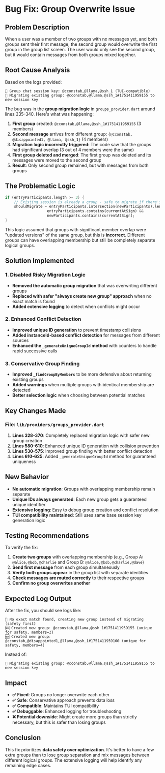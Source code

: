# Bug Fix: Group Overwrite Issue

## Problem Description

When a user was a member of two groups with no messages yet, and both groups sent their first message, the second group would overwrite the first group in the group list screen. The user would only see the second group, but it would contain messages from both groups mixed together.

## Root Cause Analysis

Based on the logs provided:

```
👥 Group chat session key: @cconstab,@llama,@ssh_1 (TUI-compatible)
🔄 Migrating existing group: @cconstab,@llama,@ssh_1#1751411959155 to new session key
```

The bug was in the **group migration logic** in `groups_provider.dart` around lines 335-340. Here's what was happening:

1. **First group** created: `@cconstab,@llama,@ssh_1#1751411959155` (3 members)
2. **Second message** arrives from different group: `{@cconstab, @disappointed1, @llama, @ssh_1}` (4 members)
3. **Migration logic incorrectly triggered**: The code saw that the groups had significant overlap (3 out of 4 members were the same)
4. **First group deleted and merged**: The first group was deleted and its messages were moved to the second group
5. **Result**: Only second group remained, but with messages from both groups

## The Problematic Logic

```dart
if (entryParticipants.length >= 3) {
    // Existing session is already a group - safe to migrate if there's significant overlap
    shouldMigrate = entryParticipants.intersection(newParticipants).length >= 2 &&
                   entryParticipants.contains(currentAtSign) &&
                   newParticipants.contains(currentAtSign);
}
```

This logic assumed that groups with significant member overlap were "updated versions" of the same group, but this is **incorrect**. Different groups can have overlapping membership but still be completely separate logical groups.

## Solution Implemented

### 1. Disabled Risky Migration Logic
- **Removed the automatic group migration** that was overwriting different groups
- **Replaced with safer "always create new group" approach** when no exact match is found
- **Added extensive logging** to detect when conflicts might occur

### 2. Enhanced Conflict Detection
- **Improved unique ID generation** to prevent timestamp collisions
- **Added instanceId-based conflict detection** for messages from different sources
- **Enhanced the `_generateUniqueGroupId` method** with counters to handle rapid successive calls

### 3. Conservative Group Finding
- **Improved `_findGroupByMembers`** to be more defensive about returning existing groups
- **Added warnings** when multiple groups with identical membership are detected
- **Better selection logic** when choosing between potential matches

## Key Changes Made

### File: `lib/providers/groups_provider.dart`

1. **Lines 328-370**: Completely replaced migration logic with safer new group creation
2. **Lines 580-610**: Enhanced unique ID generation with collision prevention
3. **Lines 530-575**: Improved group finding with better conflict detection
4. **Lines 610-625**: Added `_generateUniqueGroupId` method for guaranteed uniqueness

## New Behavior

- **No automatic migration**: Groups with overlapping membership remain separate
- **Unique IDs always generated**: Each new group gets a guaranteed unique identifier
- **Extensive logging**: Easy to debug group creation and conflict resolution
- **TUI compatibility maintained**: Still uses same base session key generation logic

## Testing Recommendations

To verify the fix:

1. **Create two groups** with overlapping membership (e.g., Group A: `@alice,@bob,@charlie` and Group B: `@alice,@bob,@charlie,@dave`)
2. **Send first message** from each group simultaneously
3. **Verify both groups appear** in the group list with separate identities
4. **Check messages are routed correctly** to their respective groups
5. **Confirm no group overwrites another**

## Expected Log Output

After the fix, you should see logs like:

```
🚫 No exact match found, creating new group instead of migrating (safety first)
🆕 Created new group: @cconstab,@llama,@ssh_1#1751411959155 (unique for safety, members=3)
🆕 Created new group: @cconstab,@disappointed1,@llama,@ssh_1#1751411959160 (unique for safety, members=4)
```

Instead of:
```
🔄 Migrating existing group: @cconstab,@llama,@ssh_1#1751411959155 to new session key
```

## Impact

- **✅ Fixed**: Groups no longer overwrite each other
- **✅ Safe**: Conservative approach prevents data loss
- **✅ Compatible**: Maintains TUI compatibility
- **✅ Debuggable**: Enhanced logging for troubleshooting
- **❌ Potential downside**: Might create more groups than strictly necessary, but this is safer than losing groups

## Conclusion

This fix prioritizes **data safety over optimization**. It's better to have a few extra groups than to lose group separation and mix messages between different logical groups. The extensive logging will help identify any remaining edge cases.
